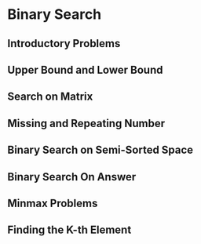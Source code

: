 # Binary Search

## Introductory Problems
## Upper Bound and Lower Bound
## Search on Matrix
## Missing and Repeating Number
## Binary Search on Semi-Sorted Space
## Binary Search On Answer
## Minmax Problems
## Finding the K-th Element